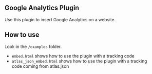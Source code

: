 Google Analytics Plugin
--------------------

Use this plugin to insert Google Analytics on a website.

How to use
----------

Look in the `/examples` folder. 

* `embed.html` shows how to use the plugin with a tracking code
* `atlas_json_embed.html` shows how to use the plugin with a tracking code coming from atlas.json